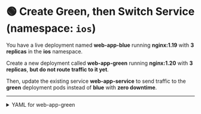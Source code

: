 # 🟢 Create Green, then Switch Service (namespace: `ios`)

You have a live deployment named **web-app-blue** running **nginx:1.19** with **3 replicas** in the **ios** namespace. 

Create a new deployment called **web-app-green** running **nginx:1.20** with **3 replicas**, **but do not route traffic to it yet**.

Then, update the existing service **web-app-service** to send traffic to the **green** deployment pods instead of **blue** with **zero downtime**.

---

<details>
<summary> YAML for web-app-green</summary>

```yaml
apiVersion: apps/v1
kind: Deployment
metadata:
  name: web-app-green
  namespace: ios
  labels:
    app: web-app
    color: green
spec:
  replicas: 3
  selector:
    matchLabels:
      app: web-app
      color: green
  template:
    metadata:
      labels:
        app: web-app
        color: green
    spec:
      containers:
      - name: nginx
        image: nginx:1.20
        ports:
        - containerPort: 80
        readinessProbe:
          httpGet:
            path: /
            port: 80
          initialDelaySeconds: 2
          periodSeconds: 5
```
```bash
# Patch selector: color from blue → green
kubectl -n ios patch svc web-app-service --type='merge' -p '{"spec":{"selector":{"app":"web-app","color":"green"}}}'

# After switching (endpoints should now be green)
kubectl -n ios get endpoints web-app-service -o wide || kubectl -n ios describe svc web-app-service
```
</details>


